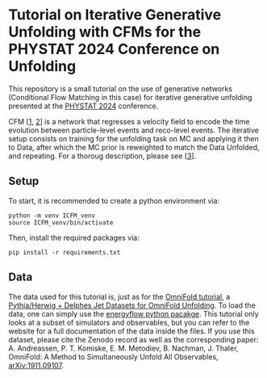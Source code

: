# Tutorial on Iterative Generative Unfolding with CFMs for the PHYSTAT 2024 Conference on Unfolding
This repository is a small tutorial on the use of generative networks (Conditional Flow Matching in this case) for iterative generative unfolding presented at the [PHYSTAT 2024](https://indico.cern.ch/event/1357972/) conference.

CFM [[1](https://arxiv.org/abs/2210.02747), [2](https://arxiv.org/abs/2305.10475)] is a network that regresses a velocity field to encode the time evolution between particle-level events and reco-level events. The iterative setup consists on training for the unfolding task on MC and applying it then to Data, after which the MC prior is reweighted to match the Data Unfolded, and repeating. For a thoroug description, please see [[3](https://arxiv.org/abs/2212.08674)].

## Setup
To start, it is recommended to create a python environment via:
```
python -m venv ICFM_venv
source ICFM_venv/bin/activate
```
Then, install the required packages via:
```
pip install -r requirements.txt
```
## Data
The data used for this tutorial is, just as for the [OmniFold tutorial](https://github.com/ftoralesacosta/OMNIFOLD_Tutorial/), a [Pythia/Herwig + Delphes Jet Datasets for OmniFold Unfolding](https://zenodo.org/records/3548091). To load the data, one can simply use the [energyflow python pacakge](https://energyflow.network/docs/datasets/#z-jets-with-delphes-simulation). This tutorial only looks at a subset of simulators and observables, but you can refer to the website for a full documentation of the data inside the files.
If you use this dataset, please cite the Zenodo record as well as the corresponding paper: A. Andreassen, P. T. Komiske, E. M. Metodiev, B. Nachman, J. Thaler, OmniFold: A Method to Simultaneously Unfold All Observables, [arXiv:1911.09107](https://arxiv.org/abs/1911.09107).
